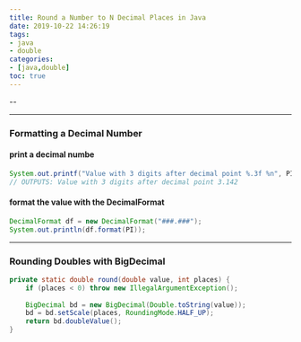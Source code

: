 ```yaml
---
title: Round a Number to N Decimal Places in Java
date: 2019-10-22 14:26:19
tags:
- java
- double
categories: 
- [java,double]
toc: true
---
```


--
<!-- more -->

---
### Formatting a Decimal Number

####  print a decimal numbe 

```java
System.out.printf("Value with 3 digits after decimal point %.3f %n", PI);
// OUTPUTS: Value with 3 digits after decimal point 3.142
```

#### format the value with the DecimalFormat

```java
DecimalFormat df = new DecimalFormat("###.###");
System.out.println(df.format(PI));
```

---

### Rounding Doubles with BigDecimal

```java
private static double round(double value, int places) {
    if (places < 0) throw new IllegalArgumentException();
 
    BigDecimal bd = new BigDecimal(Double.toString(value));
    bd = bd.setScale(places, RoundingMode.HALF_UP);
    return bd.doubleValue();
}
```